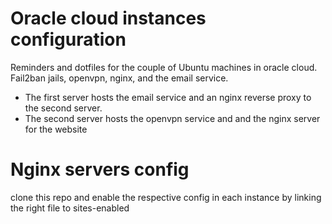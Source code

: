 # Oracle cloud instances configuration

Reminders and dotfiles for the couple of Ubuntu machines in oracle cloud. 
Fail2ban jails, openvpn, nginx, and the email service.

* The first server hosts the email service and an nginx reverse proxy to the second server.
* The second server hosts the openvpn service and and the nginx server for the website

# Nginx servers config
clone this repo and enable the respective config in each instance
by linking the right file to sites-enabled
